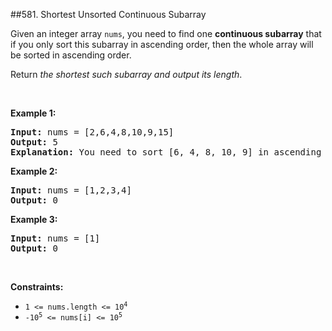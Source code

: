 ##581. Shortest Unsorted Continuous Subarray
<p>Given an integer array <code>nums</code>, you need to find one <b>continuous subarray</b> that if you only sort this subarray in ascending order, then the whole array will be sorted in ascending order.</p>

<p>Return&nbsp;<em>the shortest such subarray and output its length</em>.</p>

<p>&nbsp;</p>
<p><strong>Example 1:</strong></p>

<pre>
<strong>Input:</strong> nums = [2,6,4,8,10,9,15]
<strong>Output:</strong> 5
<strong>Explanation:</strong> You need to sort [6, 4, 8, 10, 9] in ascending order to make the whole array sorted in ascending order.
</pre>

<p><strong>Example 2:</strong></p>

<pre>
<strong>Input:</strong> nums = [1,2,3,4]
<strong>Output:</strong> 0
</pre>

<p><strong>Example 3:</strong></p>

<pre>
<strong>Input:</strong> nums = [1]
<strong>Output:</strong> 0
</pre>

<p>&nbsp;</p>
<p><strong>Constraints:</strong></p>

<ul>
	<li><code>1 &lt;= nums.length &lt;= 10<sup>4</sup></code></li>
	<li><code>-10<sup>5</sup> &lt;= nums[i] &lt;= 10<sup>5</sup></code></li>
</ul>
